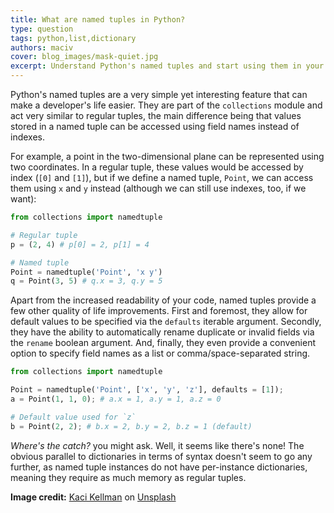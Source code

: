 ```yaml
---
title: What are named tuples in Python?
type: question
tags: python,list,dictionary
authors: maciv
cover: blog_images/mask-quiet.jpg
excerpt: Understand Python's named tuples and start using them in your projects today.
---
```


Python's named tuples are a very simple yet interesting feature that can make a developer's life easier. They are part of the `collections` module and act very similar to regular tuples, the main difference being that values stored in a named tuple can be accessed using field names instead of indexes.

For example, a point in the two-dimensional plane can be represented using two coordinates. In a regular tuple, these values would be accessed by index (`[0]` and `[1]`), but if we define a named tuple, `Point`, we can access them using `x` and `y` instead (although we can still use indexes, too, if we want):

```python
from collections import namedtuple

# Regular tuple
p = (2, 4) # p[0] = 2, p[1] = 4

# Named tuple
Point = namedtuple('Point', 'x y')
q = Point(3, 5) # q.x = 3, q.y = 5
```

Apart from the increased readability of your code, named tuples provide a few other quality of life improvements. First and foremost, they allow for default values to be specified via the `defaults` iterable argument. Secondly, they have the ability to automatically rename duplicate or invalid fields via the `rename` boolean argument. And, finally, they even provide a convenient option to specify field names as a list or comma/space-separated string.

```python
from collections import namedtuple

Point = namedtuple('Point', ['x', 'y', 'z'], defaults = [1]);
a = Point(1, 1, 0); # a.x = 1, a.y = 1, a.z = 0

# Default value used for `z`
b = Point(2, 2); # b.x = 2, b.y = 2, b.z = 1 (default)
```

_Where's the catch?_ you might ask. Well, it seems like there's none! The obvious parallel to dictionaries in terms of syntax doesn't seem to go any further, as named tuple instances do not have per-instance dictionaries, meaning they require as much memory as regular tuples.

**Image credit:** [Kaci Kellman](https://unsplash.com/@kacikellman?utm_source=unsplash&utm_medium=referral&utm_content=creditCopyText) on [Unsplash](https://unsplash.com?utm_source=unsplash&utm_medium=referral&utm_content=creditCopyText)
